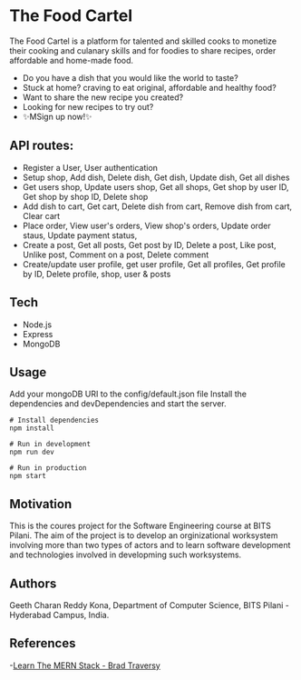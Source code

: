 # The Food Cartel

The Food Cartel is a platform for talented and skilled cooks to monetize their cooking and culanary skills and for foodies to share recipes, order affordable and home-made food.

- Do you have a dish that you would like the world to taste?
- Stuck at home? craving to eat original, affordable and healthy food?
- Want to share the new recipe you created?
- Looking for new recipes to try out?
- ✨MSign up now!✨

## API routes:

- Register a User, User authentication
- Setup shop, Add dish, Delete dish, Get dish, Update dish, Get all dishes
- Get users shop, Update users shop, Get all shops, Get shop by user ID, Get shop by shop ID, Delete shop
- Add dish to cart, Get cart, Delete dish from cart, Remove dish from cart, Clear cart
- Place order, View user's orders, View shop's orders, Update order staus, Update payment status,
- Create a post, Get all posts, Get post by ID, Delete a post, Like post, Unlike post, Comment on a post, Delete comment
- Create/update user profile, get user profile, Get all profiles, Get profile by ID, Delete profile, shop, user & posts

## Tech

- Node.js
- Express
- MongoDB

## Usage

Add your mongoDB URI to the config/default.json file
Install the dependencies and devDependencies and start the server.

```
# Install dependencies
npm install

# Run in development
npm run dev

# Run in production
npm start
```

## Motivation

This is the coures project for the Software Engineering course at BITS Pilani. The aim of the project is to develop an orginizational worksystem involving more than two types of actors and to learn software development and technologies involved in developming such worksystems.

## Authors

Geeth Charan Reddy Kona, Department of Computer Science, BITS Pilani - Hyderabad Campus, India.

## References

-[Learn The MERN Stack - Brad Traversy](https://www.youtube.com/playlist?list=PLillGF-RfqbbiTGgA77tGO426V3hRF9iE)
